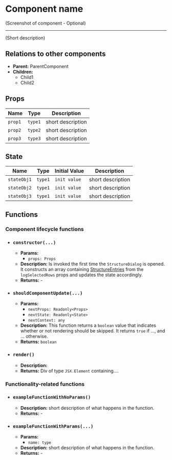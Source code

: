 # Component name
(Screenshot of component - Optional)

---
(Short description)

## Relations to other components

- **Parent:** ParentComponent
- **Children:**
	- Child1
	- Child2

## Props

| Name | Type | Description |
| ---- | ---- | ----------- |
| `prop1` | `type1` | short description |
| `prop2` | `type2` | short description |
| `prop3` | `type3` | short description |

## State

| Name | Type | Initial Value | Description |
| ---- | ---- | ------------- | ----------- |
| `stateObj1` | `type1` | `init value` | short description |
| `stateObj2` | `type1` | `init value` | short description |
| `stateObj3` | `type1` | `init value` | short description |

## Functions
### Component lifecycle functions
- ### `constructor(...)`
	- **Params:** 
	    - `props: Props`
	- **Description:**  Is invoked the first time the `StructureDialog` is opened. It constructs an array containing [StructureEntries](..\Types\StructureEntry.md) from the `logSelectedRows` props and updates the state accordingly.
	- **Returns:** -

- ### `shouldComponentUpdate(...)`
	- **Params:**
        - `nextProps: Readonly<Props>`
        - `nextState: Readonly<State>`
        - `nextContext: any`
	- **Description:** This function returns a `boolean` value that indicates whether or not rendering should be skipped. It returns `true` if ..., and ... otherwise.
	- **Returns:** `boolean`

- ### `render()`
	- **Description:**
	- **Returns:** Div of type `JSX.Element` containing....

### Functionality-related functions
- ### `exampleFunctionWithNoParams()`
	- **Description:** short description of what happens in the function.
	- **Returns:** -

- ### `exampleFunctionWithParams(...)`
	- **Params:**
	    - `name: type`
	- **Description:** short description of what happens in the function.
	- **Returns:** -
